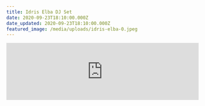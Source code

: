 ```yaml
---
title: Idris Elba DJ Set
date: 2020-09-23T18:10:00.000Z
date_updated: 2020-09-23T18:10:00.000Z
featured_image: /media/uploads/idris-elba-0.jpeg
---
```

<iframe width="100%" src="https://www.youtube.com/embed/lBA9ckGyKcw" title="YouTube video player" frameborder="0" allow="accelerometer; autoplay; clipboard-write; encrypted-media; gyroscope; picture-in-picture" allowfullscreen class="aspect-video full-bleed"></iframe>